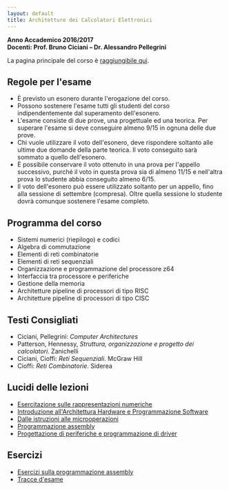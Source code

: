 ```yaml
---
layout: default
title: Architetture dei Calcolatori Elettronici
---
```

**Anno Accademico 2016/2017**    
**Docenti: Prof. Bruno Ciciani &ndash; Dr. Alessandro Pellegrini**

La pagina principale del corso è
[raggiungibile qui](http://www.dis.uniroma1.it/~ciciani/index.php?option=com_content&view=article&id=42).


Regole per l'esame
------------------

* È previsto un esonero durante l'erogazione del corso.
* Possono sostenere l'esame tutti gli studenti del corso indipendentemente dal superamento dell'esonero.
* L'esame consiste di due prove, una progettuale ed una teorica. Per superare l'esame si deve conseguire almeno 9/15 in ognuna delle due prove.
* Chi vuole utilizzare il voto dell'esonero, deve rispondere soltanto alle ultime due domande della parte teorica. Il voto conseguito sarà sommato a quello dell'esonero.
* È possibile conservare il voto ottenuto in una prova per l'appello successivo, purché il voto in questa prova sia di almeno 11/15 e nell'altra prova lo studente abbia conseguito almeno 6/15.
* Il voto dell'esonero può essere utilizzato soltanto per un appello, fino alla sessione di settembre (compresa). Oltre quella sessione lo studente dovrà comunque sostenere l'esame completo.


Programma del corso
-------------------

* Sistemi numerici (riepilogo) e codici
* Algebra di commutazione
* Elementi di reti combinatorie
* Elementi di reti sequenziali
* Organizzazione e programmazione del processore z64
* Interfaccia tra processore e periferiche
* Gestione della memoria
* Architetture pipeline di processori di tipo RISC
* Architetture pipeline di processori di tipo CISC


Testi Consigliati
-----------------

* Ciciani, Pellegrini: *Computer Architectures*
* Patterson, Hennessy, *Struttura, organizzazione e progetto dei calcolatori*. Zanichelli
* Ciciani, Cioffi: *Reti Sequenziali*. McGraw Hill
* Cioffi: *Reti Combinatorie*. Siderea


Lucidi delle lezioni
--------------------

* [Esercitazione sulle rappresentazioni numeriche](https://www.dropbox.com/s/cvouxvt53yn6ymw/1.%20Esercitazioni%20numeri.pdf?dl=0)
* [Introduzione all'Architettura Hardware e Programmazione Software](https://www.dropbox.com/s/qrnnbb6m3n0bvub/2.%20Architettura%20Hardware%20e%20Software.pdf?dl=0)
* [Dalle istruzioni alle microoperazioni](https://www.dropbox.com/s/sjj9xx9vwswsfmt/3.%20Microoperazioni.pdf?dl=0)
* [Programmazione assembly](https://www.dropbox.com/s/9t6qc8y3hqbj512/4.%20Programmazione%20Assembly.pdf?dl=0)
* [Progettazione di periferiche e programmazione di driver](https://www.dropbox.com/s/courjba7xqyrg7v/5.%20Programmazione%20Device%20Driver.pdf?dl=0)


Esercizi
--------

* [Esercizi sulla programmazione assembly](https://www.dropbox.com/s/udwrmkgqjlc7zoy/4a.%20EsercziAssemblyPD32.pdf?dl=0)
* [Tracce d'esame](https://www.dropbox.com/s/oobuvgu14yb1k8t/prove-di-esame.zip?dl=0)

